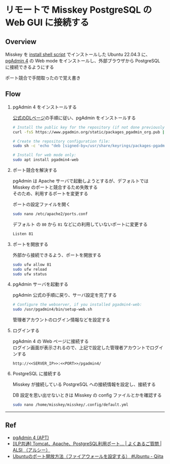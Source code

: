 # リモートで Misskey PostgreSQL の Web GUI に接続する

## Overview

Misskey を [install shell script](https://misskey-hub.net/docs/install/bash.html) でインストールした Ubuntu 22.04.3 に、\
[pgAdmin 4](https://www.pgadmin.org/) の Web mode をインストールし、外部ブラウザから PostgreSQL に接続できるようにする

ポート競合で手間取ったので覚え書き

## Flow

1. pgAdmin 4 をインストールする

   [公式のDLページ](https://www.pgadmin.org/download/pgadmin-4-apt/)の手順に従い、pgAdmin をインストールする

   ```bash
   # Install the public key for the repository (if not done previously):
   curl -fsS https://www.pgadmin.org/static/packages_pgadmin_org.pub | sudo gpg --dearmor -o /usr/share/keyrings/packages-pgadmin-org.gpg
   ```

   ```bash
   # Create the repository configuration file:
   sudo sh -c 'echo "deb [signed-by=/usr/share/keyrings/packages-pgadmin-org.gpg] https://ftp.postgresql.org/pub/pgadmin/pgadmin4/apt/$(lsb_release -cs) pgadmin4 main" > /etc/apt/sources.list.d/pgadmin4.list && apt update'
   ```

   ```bash
   # Install for web mode only:
   sudo apt install pgadmin4-web
   ```

2. ポート競合を解決する

   pgAdmin は Apache サーバで起動しようとするが、デフォルトでは Misskey のポートと競合するため失敗する\
   そのため、利用するポートを変更する

   ポートの設定ファイルを開く

   ```bash
   sudo nano /etc/apache2/ports.conf
   ```

   デフォルト の `80` から `81` などにの利用していないポートに変更する

   ```bash
   Listen 81
   ```

3. ポートを開放する

   外部から接続できるよう、ポートを開放する

   ```bash
   sudo ufw allow 81
   sudo ufw reload
   sudo ufw status
   ```

4. pgAdmin サーバを起動する

   pgAdmin 公式の手順に戻り、サーバ設定を完了する

   ```bash
   # Configure the webserver, if you installed pgadmin4-web:
   sudo /usr/pgadmin4/bin/setup-web.sh
   ```

   管理者アカウントのログイン情報などを設定する

5. ログインする

   pgAdmin 4 の Web ページに接続する\
   ログイン画面が表示されるので、上記で設定した管理者アカウントでログインする

   ```text
   http://<<SERVER_IP>>:<<PORT>>/pgadmin4/
   ```

6. PostgreSQL に接続する

   Misskey が接続している PostgreSQL への接続情報を設定し、接続する

   DB 設定を思い出せないときは Misskey の config ファイルとかを確認する

   ```bash
   sudo nano /home/misskey/misskey/.config/default.yml
   ```
****
## Ref

- [pgAdmin 4 (APT)](https://www.pgadmin.org/download/pgadmin-4-apt/)
- [[ILP共通] Tomcat、Apache、PostgreSQL利用ポート... | よくあるご質問 | ALSI （アルシー）](https://alsifaq.dga.jp/faq_detail.html?id=3645)
- [Ubuntuのポート開放方法（ファイアウォールを設定する） #Ubuntu - Qiita](https://qiita.com/siida36/items/be21d361cf80d664859c)
